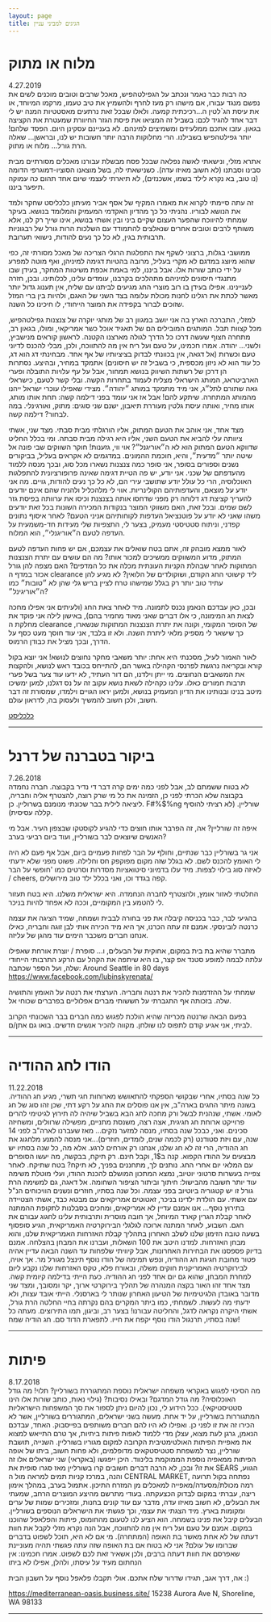 ```yaml
---
layout: page
title: הגיגים למביני עניין
---
```



# מלוח או מתוק
4.27.2019  
כה רבות כבר נאמר ונכתב על הגפילטהפיש, מאכל שרבים וטובים מוכנים לשים את נפשם מנגד עבורו, אם מישהו רק מעז לחרף ולהשמיץ את טיב טעמו, מרקמו המיוחד, או את עיסת הג`לטין ה...רכיכתית קמעה. ולאלו שבכל זאת נרתעים מאסטטיות המנה יש לי דבר אחד להגיד לכם: בשביל זה המציאו את פיסת הגזר החיוורת שמעטרת את הקציצה בגאון. 
עזבו אתכם ממלעיזים ומשמיצים למינהם. לא בעניינם עסקינן היום. הפסד שלהם! יותר גפילטהפיש בשבילנו. הרי מחלוקות הרבה יותר חשובות יש לנו, ובראשן... שאלה הרת גורל... מלוח או מתוק.

אתרא מזלי, ונישאתי לאשה נפלאה שבכל פסח מבשלת עבורנו מאכלים מסורתיים מבית סבינו וסבתנו (לא חשוב מאיזו עדה). כשנישאתי לה, בשל מוצאנו הסוציו-דמוגרפי הדומה (נו טוב, בא נקרא לילד בשמו, אשכנזים), לא תיארתי לעצמי שיום אחד תהום כה עמוקה תיפער ביננו.  

זה עתה סיימתי לקרוא את מאמרו המקיף של אסף אביר מעיתון כלכליסט שחקר ולמד את הנושא לבוריו. נהניתי כל כך מהדיון האקדמי המעמיק והמלומד בנושא. בעיקר שמחתי להיווכח שהפער העצום שקיים ביני ובין אשתי בנושא, אינו שייך רק לנו, אלא משותף לרבים וטובים אחרים שנאלצים להתמודד עם השלכות הרות גורל של רבגוניות תרבותית בגין, לא כל כך נעים להודות, נישואי תערובת.

ממושבי בגלות, ברצוני לשקף את התפלגות הרגלי הצריכה של מאכל מסורתי זה, כפי שהוא מיוצג במדגם לא מקרי בעליל, מרובה בהטיות דגימה למיניהן, ואף מוטה למפרע על ידי כותב שורות אלו. אבל ביננו, למי באמת אכפת משיטות המחקר, בעידן שבו מתנגדי חיסונים למיניהם מתהלכים בקרבנו, עומדים עלינו, לכלותינו.
ובכן, חזרה לעניינינו. אפילו בעידן בו רוב מוצרי החג מגיעים לביתנו עם שליח, אין תענוג גדול יותר מאשר לכתת את רגלינו לחנות מכולת עלומה בצד השני של האגם, ולהיות בין ברי המזל שזוכים לברור בקפידה את המוצר הייחודי, לו חיכינו כל השנה.

למזלי, התברכה הארץ בה אני יושב במגוון רב של מותגי יוקרה של צנצנות גפילטהפיש, מכל קצוות תבל. המותגים המובילים הם של תאגיד אוכל כשר אמריקאי, ומולו, בגאון רב, מתחרה חצוף שעשה דרכו כל הדרך לגולה מארצנו הקטנה. לראשון קוראים מנישביץ, ולשני... יהודה. 
אמרו חכמינו, על טעם ועל ריח אין מה להתווכח, ולכן, מבלי להכנס לדיוני טעם וכשרות (אל דגאה, אין בכוונתי לבדוק בציציותיו של אף אחד. מבחינתי דג הוא דג, כל עוד הוא לא ניזון מכספית, כי בשביל זה יש חיסונים) אתמקד במחיר, ובהיצע.
נסתרות הן דרכן של רשתות השיווק בנושא תמחור, אבל על עף עלויות התובלה ופערי הארביטראג, המותג הישראלי מצליח לעמוד בתחרות הקשה. ובלי קשר לטעם, כישראלי גאה שתורם לתל״ג, אני מיד מתמקד במותג ״יהודה״. מצידי שאפילו עוכרי ישראל ייהנו מהמותג המתחרה. שיתקע להם!
אבל אז אני עומד בפני דילמה קשה: תחת אותו מותג, אותו מחיר, ואותה עיסת גלטין מעוררת תיאבון, ישנם שני סוגים: מתוק, ואורגינלי. במה לבחור? דילמה קשה.

מצד אחד, אני אוהב את הטעם המתוק, אליו הורגלתי מבית סבתי. מצד שני, אשתי ציוותה עלי להביא את הטעם השני, אליו היא רגילה מבית סבתה. ומי בכלל החליט שדווקא הטעם המתוק הוא לא ה״אוריגנל״? אוי ווי, גזענות!
חוקר השווקים שבי פונה אל שיטה יותר ״מדעית״, והיא, חוכמת ההמונים. במדגמים לא אקראים בעליל, בביקורים נשנים וספורים בסופר, אני סופר כמה צנצנות נשארו מכל סוג, ובכך מנסה ללמוד מהעדפתם של שכני. אני יודע, יש פה הטיית דגימה שאינה פרופורציונית להתפלגות האוכלוסיה, הרי כל עולל יודע שתושבי עירי הם, לא כל כך נעים להודות, גויים. מה אני יודע על מוצאם, והעדפותיהם הקולינריות. אווי לי מלהכליל ולהניח שהם אינם יודעים להעריך קציצת דג דלוחה רק מפני שדחסו אותה בצנצנת וכיסו את ערוותה בפיסת גזר לשם שמים. 
ובכל זאת, האם משווקי המוצר בנקודות המכירה השונות בכל זאת יודעים משהו שאני לא יודע על פוטנציאל העדפות לקוחותיהם אניני הטעם? 
לאחר איסוף נתונים קפדני, וניתוח סטטיסטי מעמיק, בצער לי, התצפיות שלי מעידות חד-משמעית על העדפה לטעם ה״אוריגנלי״, הוא המלוח. 

לאור ממצא מובהק זה, אתם בטח שואלים את עצמכם, אם יש פחות העדפה לטעם המתוק, מדוע המשווקים ממשיכים למכור אותו? מה הם עושים עם יתרת הצנצנות המתוקות לאחר שבהלת הקניות העונתית מכלה את כל המדפים? האם מצפה להן גורל אכזר במדף ה clearance  ליד קישוטי החג הקודם, ושוקולדים של הלואין? לא מגיע להן עתיד טוב יותר רק בגלל שמישהו טרח לציין בריש גלי שהן לא ״טובות״ כמו ה״אוריגינל״?

ובכן, כאן עבדכם הנאמן נכנס לתמונה. מיד לאחר צאת החג (ולעיתים אני אפילו מחכה לצאת חג המימונה, כי אלו דברים שאני מאוד מחמיר בהם), באישון לילה אני פוקד את מחלקת ה clearance  של הסופר המקומי, וקונה את יתרת הצנצנות המתוקות שנשארו, כך שישאר לי מספיק מלאי ליתרת השנה. ולא זו בלבד, אני עוד חוסך מעט כסף על הדרך, ובכך מציל את כבודן הרמוס.

לאור האמור לעיל, מסכנתי היא אחת: יותר משאבי מחקר נחוצים לנושא! אני יוצא בקול קורא ובקריאה נרגשת לפרנסי הקהילה באשר הם, להתייחס בכובד ראש לנושא, ולהקצות את המשאבים הנחוצים. מי ייתן וילדנו, הם דור העתיד, לא ידעו עוד צער בשל פערי תרבות חמורים כאלו. עלינו כקהילה לשאת נושא עקוב זה על נס דגלנו, למען ימשיכו מיטב בנינו ובנותינו את הדיון המעמיק בנושא, ולמען יראו הגויים וילמדו, שמסורת זה דבר חשוב, ולכן חשוב להמשיך ולעסוק בה, לדראון עולם.

[כלכליסט](https://www.calcalist.co.il/…/arti…/0,7340,L-3760913,00.html)


*** 



# ביקור בטברנה של דרנל
7.26.2018  
לא בטוח ששמתם לב, אבל לפני כמה ימים קרה דבר די נדיר בקבוצה. חברה נחמדה בקבוצה שלא הכרתי לפני כן, הזמינה את כל מי שרק רוצה, להצטרף אליה וחבריה, ליציאה לילית בבר שכונתי מנומנם בשרוליין. כן. F#%$%ng שורליין. (לא רציתי להוסיף קללה עסיסית).

איפה זה שורליין? אה, זה הפרבר אותו חוצים כדי להגיע לקוסטקו שבצפון העיר. אבל מי האנשים שיוצאים לבר בשורליין, ועוד ביום רביעי בערב?

אני גר בשורליין כבר שנתיים, וחולף על הבר לפחות פעמיים ביום, אבל אף פעם לא היה לי האומץ להכנס לשם. לא בגלל שזה מקום מפוקפק חס וחלילה. פשוט מפני שלא ידעתי לאיזה סוג בילוי לצפות. מיד עלו בדמיוני סיטואציות מסדרות וסרטים כמו 'חופשי על הבר / cheers, קפה בגדד וכו, ואני בכלל ילד טוב מירושלים.

החלטתי לאזור אומץ, ולהצטרף לחברה הנחמדה. היא ישראלית משלנו. היא בטח תעזור לי להטמע בין המקומיים, וככה לא אפחד להיות בניכר.

בהגיעי לבר, כבר בכניסה קיבלה את פני בחורה לבבית ושמחה, שמיד הציגה את עצמה כרנטה לובינסקי. אמנם זה עתה הכרנו, אך היא מיד הכירה אותי לבן זוגה וחבריה, כאילו אנחנו חברים משכבר הימים עוד מהגן של עליזה.

מתברר שהיא בת בית במקום, אחוקית של הבעלים, ו... סופרת / יוצרת אורחת שאפילו עלתה לבמה למופע סטנד אפ קצר, בו היא שיתפה את הקהל עם הרקע התרבותי הייחודי שלה, ועל הספר שכתבה: Around Seattle in 80 days
https://www.facebook.com/lubinskyrenata/

שמחתי על ההזדמנות להכיר את רנטה וחבריה. הערצתי את רנטה על האומץ והתושיה שלה. בזכותה אף התגברתי על חששותי מברים אפלוליים בפרברים שכוחי אל.

בפעם הבאה שרנטה מכריזה שהיא הולכת לפגוש כמה חברים בבר השכונתי הקרוב לביתי, אני אגיע קודם לתפוס לנו שולחן. מקווה להכיר אנשים חדשים. בואו גם אתן/ם.



*** 



# הודו לחג ההודיה
11.22.2018  
כל שנה בסתיו, אחרי שבקושי הספקתי להתאושש מארוחות חגי תשרי, מגיע חג ההודיה. בשונה מיתר החגים בארה"ב, אין אנו פוסלים את החג על רקע דתי, שכן זהו סוג של חג לאומי.
אשתי, שנהנית לבשל ורק מחכה לחג הבא בשביל שיהיה לה תירוץ לגיטימי להרים פרוייקט ארוחת חג חגיגית, אצה רצה, משנסת מתניים, מפשילה שרוולים, ומשחיזה סכינים.
ואני, כבכל שנה בסתיו, מנסה למזער נזקים...
מאז שעברנו לארה"ב לפני 14 שנה, עם ויזת סטודנט (רק לכמה שנים, לומדים, חוזרים)...אני מנסה להמנע מלחגוג את חג ההודיה, הרי זה לא חג שלנו, אנחנו רק אורחים לרגע. אלא מה, כל שנה בסתיו יש מבצעים על ההודו הקפוא. קנה ב1$, וקבל חינם. רק תיקח, בבקשה, מה יעשו הסופרים עם המלאי יום אחרי החג. נותנים לך, מתחננים בפניך, לא תיקח? בטח שתיקח.
לאחר צפייה בעשרות סרטוני יוטיוב, נמצא המתכון המושלם להכנת ההודו, ועלי מוטלת משימה עוד יותר חשובה מהבישול: חיתוך וביתור הציפור השחומה. אל דאגה, גם למשימה הרת גורל זו יש קטגוריה ביוטיוב בפני עצמה.
וכל שנה בסתיו, חוזרים ונשנים הוויכוחים הנ"ל עם אשתי. עם הולדת ילדינו בניכר, זאטוטים אמריקאים עם מבטא כבד, אשתי הצטיידה בתירוץ נוסף... אנו אמנם עדיין לא אמריקאים, ומחכים בסבלנות לתקופת ההמתנה לאחר קבלת הגרין קארד המיוחל, אך חובה מוסרית ותרבותית עלינו לחגוג עבורם את חגם.
השבוע, לאחר המתנה ארוכה לגלגלי הבירוקרטיה האמריקאית, הגיע סופסוף בשעה טובה הזימון שלנו לשלב האחרון בתהליך קבלת האזרחות האמריקאית שלנו, והוא מבחן האזרחות. למדנו היטב את 100 השאלות, ועברנו את המבחן בהצלחה. אמנם בדיוק פספסנו את הבחירות האחרונות, אבל קיוויתי שלפחות עד השנה הבאה עדיין אהיה פטור מחובת חגיגת חג ההודיה, ונפש תמימה של הודו נוסף תינצל מגורל מר.
אך אויה, לבירוקרטיה האמריקנית חוקים משלה, ובאורח פלא, טקס האזרחות שלנו נקבע ליום למחרת המבחן, שהוא גם יום אחד לפני חג ההודיה. כעת הייתי בדילמה קיומית קשה. מצד אחד זהו האור בקצה המנהרה של תהליך בירוקרטי ארוך, יקר ומסובך, ומצד שני מדובר באובדן הלגיטימיות של הטיעון האחרון שנותר לי בארסנלי. הייתי אובד עצות, ולא ידעתי מה לעשות.
לשמחתי, כמו ביתר המקרים בהם נקרתה בחיי החלטה הרת גורל, אשתי היקרה נקראה לדגל, והחליטה עבורנו!
בצער רב, וביגון, תמו התירוצים. מעתה כל שנה בסתיו, תרנגול הודו נוסף יקפח את חייו. לתפארת הדוד סם.
חג הודיה שמח!




*** 



# פיתות
8.17.2018  
מה הסיכוי לפגוש באקראי משפחה ישראלית נוספת המתגוררת בשורליין?
תלוי! מה גודל האוכלוסיה? מה גודל המדגם? ובאילו נסיבות? (גילוי נאות, כותב שורות אלו הינו סטטיסטיקאי).
ככל הידוע לי, נכון להיום ניתן לספור את סך המשפחות הישראליות המתגוררות בשורליין, על יד אחת.
מעשה בשני ישראלים, המתגוררים בשורליין, אשר לא הכירו זה את זו לפני כן. ואפילו לא היו להם חברים משותפים בפייסבוק.
האחד, עבדכם הנאמן, גרגן לעת מצוא, עצלן מדי ללמוד לאפות פיתות ביתיות, אך טרם התייאש למצוא את מאפיית הפיתות האולטימטיבית הקרובה למקום מגוריו בשורליין.
השנייה, תושבת שורליין, נצר למשפחת סטטיסטקאים מדופלמים, ולא פחות חשוב, ביתו של אופה הפיתות ממאפיה נוספת הממוקמת בלינווד.
היכן ייפגשו (באקראי) שני ישראלים אלו זה את זו?
ובכן, לא הרבה דברים חשובים קרו בשורליין מאז סגרו סופית את SEARS הגווע, והנה, במרכז קניות תמים למראה מול ה CENTRAL MARKET, נפתחה בקול תרועה רמה מכולת/מסעדה/מאפייה למאכלים מן המזרח התיכון.
אתמול בערב, במהלך אימון ריצה, עברתי במקום לבדוק הכצעקתה. בעודי מתרשם מהיצע המוצרים הרחב, שמעתי את הבעלים, לא חשוב מאיזו עדה, מדבר עם עוד קונים בחנות, ומזכירים שמות של ערים ומקומות בארץ. מיד הצגתי את עצמי, וכך פגשתי את הישראלים הנוספים בשורליין.
הבעלים קיבל את פנינו בשמחה. הוא הציע לנו לטעום מהחומוס, פיתות והפלאפל שהוכנו במקום. אמנם על טעם ועל ריח אין מה להתווכח, אבל הנה נקרא מזלי לקבל את חוות דעתה של לא אחת מאשר בת האופה (המתחרה). מי אם לא היא, תוכל לשפוט בדברים שברומו של עולם?
אני לא בטוח אם בת האופה שזה עתה פגשתי תהיה מעוניינת שאפרסם את חוות דעתה ברבים, ולכן אשאיר זאת לכם לשפוט.
אמרו חכמינו: אין הנחתום מעיד על עיסתו, ולהלן, אפילו לא ביתו

אה, דרך אגב, תגידו שדרור שלח אתכם. אולי תקבלו פלאפל נוסף על חשבון הבית :)

https://mediterranean-oasis.business.site/
15238 Aurora Ave N, Shoreline, WA 98133

***

# 
